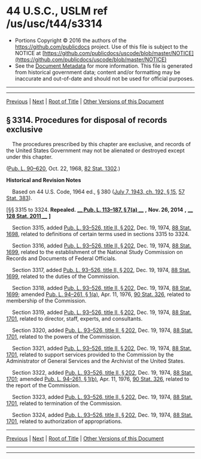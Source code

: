 ---
---

# 44 U.S.C., USLM ref /us/usc/t44/s3314

* Portions Copyright © 2016 the authors of the https://github.com/publicdocs project.
  Use of this file is subject to the NOTICE at [https://github.com/publicdocs/uscode/blob/master/NOTICE](https://github.com/publicdocs/uscode/blob/master/NOTICE)
* See the [Document Metadata](././../../../..//README.md) for more information.
  This file is generated from historical government data; content and/or formatting may be inaccurate and out-of-date and should not be used for official purposes.

----------
----------

[Previous](./../../../..//us/usc/t44/ch33/m__us_usc_t44_s3313.md) | [Next](./../../../..//us/usc/t44/ch35/m__us_usc_t44_ch35.md) | [Root of Title](./../../../../) | [Other Versions of this Document](https://publicdocs.github.io/go/links?ns=uslm&ref=%2Fus%2Fusc%2Ft44%2Fs3314)

## § 3314. Procedures for disposal of records exclusive

    The procedures prescribed by this chapter are exclusive, and records of the United States Government may not be alienated or destroyed except under this chapter.

([Pub. L. 90–620][/us/pl/90/620], Oct. 22, 1968, [82 Stat. 1302][/us/stat/82/1302].)

 __Historical and Revision Notes__ 

    Based on 44 U.S. Code, 1964 ed., § 380 ([July 7, 1943, ch. 192, § 15][/us/act/1943-07-07/ch192/s15], [57 Stat. 383][/us/stat/57/383]).

\[§§ 3315 to 3324. __Repealed.__  __[__  __Pub. L. 113–187, § 7(a)__  __][/us/pl/113/187/s7/a]__  __,__  __Nov. 26, 2014__  __,__  __[__  __128 Stat. 2011__  __][/us/stat/128/2011]__  __\]__ 

    Section 3315, added [Pub. L. 93–526, title II, § 202][/us/pl/93/526/s202], Dec. 19, 1974, [88 Stat. 1698][/us/stat/88/1698], related to definitions of certain terms used in sections 3315 to 3324.

    Section 3316, added [Pub. L. 93–526, title II, § 202][/us/pl/93/526/s202], Dec. 19, 1974, [88 Stat. 1699][/us/stat/88/1699], related to the establishment of the National Study Commission on Records and Documents of Federal Officials.

    Section 3317, added [Pub. L. 93–526, title II, § 202][/us/pl/93/526/s202], Dec. 19, 1974, [88 Stat. 1699][/us/stat/88/1699], related to the duties of the Commission.

    Section 3318, added [Pub. L. 93–526, title II, § 202][/us/pl/93/526/s202], Dec. 19, 1974, [88 Stat. 1699][/us/stat/88/1699]; amended [Pub. L. 94–261, § 1(a)][/us/pl/94/261/s1/a], Apr. 11, 1976, [90 Stat. 326][/us/stat/90/326], related to membership of the Commission.

    Section 3319, added [Pub. L. 93–526, title II, § 202][/us/pl/93/526/s202], Dec. 19, 1974, [88 Stat. 1701][/us/stat/88/1701], related to director, staff, experts, and consultants.

    Section 3320, added [Pub. L. 93–526, title II, § 202][/us/pl/93/526/s202], Dec. 19, 1974, [88 Stat. 1701][/us/stat/88/1701], related to the powers of the Commission.

    Section 3321, added [Pub. L. 93–526, title II, § 202][/us/pl/93/526/s202], Dec. 19, 1974, [88 Stat. 1701][/us/stat/88/1701], related to support services provided to the Commission by the Administrator of General Services and the Archivist of the United States.

    Section 3322, added [Pub. L. 93–526, title II, § 202][/us/pl/93/526/s202], Dec. 19, 1974, [88 Stat. 1701][/us/stat/88/1701]; amended [Pub. L. 94–261, § 1(b)][/us/pl/94/261/s1/b], Apr. 11, 1976, [90 Stat. 326][/us/stat/90/326], related to the report of the Commission.

    Section 3323, added [Pub. L. 93–526, title II, § 202][/us/pl/93/526/s202], Dec. 19, 1974, [88 Stat. 1701][/us/stat/88/1701], related to termination of the Commission.

    Section 3324, added [Pub. L. 93–526, title II, § 202][/us/pl/93/526/s202], Dec. 19, 1974, [88 Stat. 1701][/us/stat/88/1701], related to authorization of appropriations.

----------

[Previous](./../../../..//us/usc/t44/ch33/m__us_usc_t44_s3313.md) | [Next](./../../../..//us/usc/t44/ch35/m__us_usc_t44_ch35.md) | [Root of Title](./../../../../) | [Other Versions of this Document](https://publicdocs.github.io/go/links?ns=uslm&ref=%2Fus%2Fusc%2Ft44%2Fs3314)

----------
----------

[/us/pl/90/620]: https://publicdocs.github.io/go/links?ns=uslm&ref=%2Fus%2Fpl%2F90%2F620
[/us/stat/82/1302]: https://publicdocs.github.io/go/links?ns=uslm&ref=%2Fus%2Fstat%2F82%2F1302
[/us/act/1943-07-07/ch192/s15]: https://publicdocs.github.io/go/links?ns=uslm&ref=%2Fus%2Fact%2F1943-07-07%2Fch192%2Fs15
[/us/stat/57/383]: https://publicdocs.github.io/go/links?ns=uslm&ref=%2Fus%2Fstat%2F57%2F383
[/us/pl/113/187/s7/a]: https://publicdocs.github.io/go/links?ns=uslm&ref=%2Fus%2Fpl%2F113%2F187%2Fs7%2Fa
[/us/stat/128/2011]: https://publicdocs.github.io/go/links?ns=uslm&ref=%2Fus%2Fstat%2F128%2F2011
[/us/pl/93/526/s202]: https://publicdocs.github.io/go/links?ns=uslm&ref=%2Fus%2Fpl%2F93%2F526%2Fs202
[/us/stat/88/1698]: https://publicdocs.github.io/go/links?ns=uslm&ref=%2Fus%2Fstat%2F88%2F1698
[/us/pl/93/526/s202]: https://publicdocs.github.io/go/links?ns=uslm&ref=%2Fus%2Fpl%2F93%2F526%2Fs202
[/us/stat/88/1699]: https://publicdocs.github.io/go/links?ns=uslm&ref=%2Fus%2Fstat%2F88%2F1699
[/us/pl/93/526/s202]: https://publicdocs.github.io/go/links?ns=uslm&ref=%2Fus%2Fpl%2F93%2F526%2Fs202
[/us/stat/88/1699]: https://publicdocs.github.io/go/links?ns=uslm&ref=%2Fus%2Fstat%2F88%2F1699
[/us/pl/93/526/s202]: https://publicdocs.github.io/go/links?ns=uslm&ref=%2Fus%2Fpl%2F93%2F526%2Fs202
[/us/stat/88/1699]: https://publicdocs.github.io/go/links?ns=uslm&ref=%2Fus%2Fstat%2F88%2F1699
[/us/pl/94/261/s1/a]: https://publicdocs.github.io/go/links?ns=uslm&ref=%2Fus%2Fpl%2F94%2F261%2Fs1%2Fa
[/us/stat/90/326]: https://publicdocs.github.io/go/links?ns=uslm&ref=%2Fus%2Fstat%2F90%2F326
[/us/pl/93/526/s202]: https://publicdocs.github.io/go/links?ns=uslm&ref=%2Fus%2Fpl%2F93%2F526%2Fs202
[/us/stat/88/1701]: https://publicdocs.github.io/go/links?ns=uslm&ref=%2Fus%2Fstat%2F88%2F1701
[/us/pl/93/526/s202]: https://publicdocs.github.io/go/links?ns=uslm&ref=%2Fus%2Fpl%2F93%2F526%2Fs202
[/us/stat/88/1701]: https://publicdocs.github.io/go/links?ns=uslm&ref=%2Fus%2Fstat%2F88%2F1701
[/us/pl/93/526/s202]: https://publicdocs.github.io/go/links?ns=uslm&ref=%2Fus%2Fpl%2F93%2F526%2Fs202
[/us/stat/88/1701]: https://publicdocs.github.io/go/links?ns=uslm&ref=%2Fus%2Fstat%2F88%2F1701
[/us/pl/93/526/s202]: https://publicdocs.github.io/go/links?ns=uslm&ref=%2Fus%2Fpl%2F93%2F526%2Fs202
[/us/stat/88/1701]: https://publicdocs.github.io/go/links?ns=uslm&ref=%2Fus%2Fstat%2F88%2F1701
[/us/pl/94/261/s1/b]: https://publicdocs.github.io/go/links?ns=uslm&ref=%2Fus%2Fpl%2F94%2F261%2Fs1%2Fb
[/us/stat/90/326]: https://publicdocs.github.io/go/links?ns=uslm&ref=%2Fus%2Fstat%2F90%2F326
[/us/pl/93/526/s202]: https://publicdocs.github.io/go/links?ns=uslm&ref=%2Fus%2Fpl%2F93%2F526%2Fs202
[/us/stat/88/1701]: https://publicdocs.github.io/go/links?ns=uslm&ref=%2Fus%2Fstat%2F88%2F1701
[/us/pl/93/526/s202]: https://publicdocs.github.io/go/links?ns=uslm&ref=%2Fus%2Fpl%2F93%2F526%2Fs202
[/us/stat/88/1701]: https://publicdocs.github.io/go/links?ns=uslm&ref=%2Fus%2Fstat%2F88%2F1701


